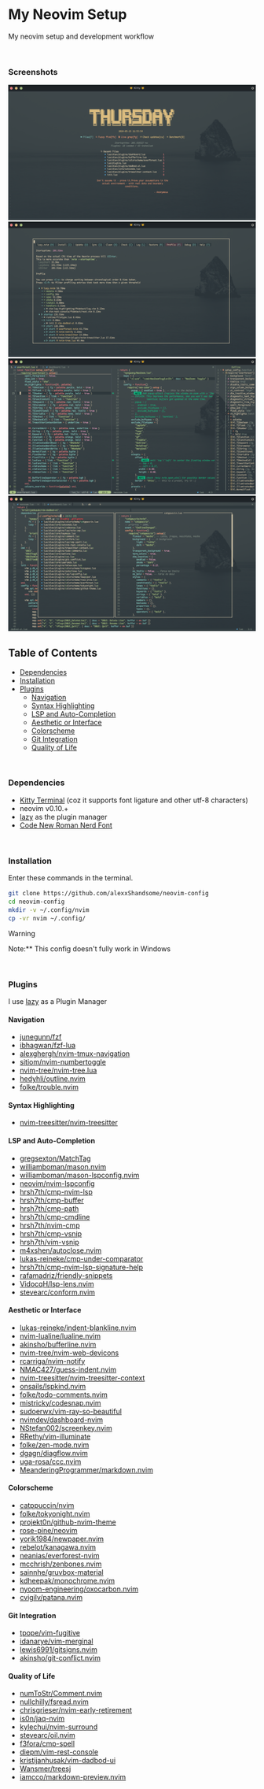 # My Neovim Setup

My neovim setup and development workflow

<br>

### Screenshots

![image1](./assets/images/img1.png)
![image2](./assets/images/img2.png)
![image3](./assets/images/img3.png)
![image4](./assets/images/img4.png)

## Table of Contents

* [Dependencies](#dependencies)
* [Installation](#installation)
* [Plugins](#plugins)
   + [Navigation](#navigation)
   + [Syntax Highlighting](#syntax-highlighting)
   + [LSP and Auto-Completion](#lsp-and-auto-completion)
   + [Aesthetic or Interface](#aesthetic-or-interface)
   + [Colorscheme](#colorscheme)
   + [Git Integration](#git-integration)
   + [Quality of Life](#quality-of-life)

<br>


### Dependencies

* [Kitty Terminal](https://github.com/kovidgoyal/kitty) (coz it supports font ligature and
other utf-8 characters)
* neovim v0.10.+
* [lazy](https://github.com/folke/lazy.nvim) as the plugin manager
* [Code New Roman Nerd Font](https://www.nerdfonts.com/font-downloads)

<br>


### Installation

Enter these commands in the terminal.
```bash
git clone https://github.com/alexxShandsome/neovim-config
cd neovim-config
mkdir -v ~/.config/nvim
cp -vr nvim ~/.config/
```

> [!WARNING]
> Note:** This config doesn't fully work in Windows

<br>


### Plugins

I use [lazy](https://github.com/folke/lazy.nvim) as a Plugin Manager

#### Navigation

* [junegunn/fzf                   ](https://github.com/junegunn/fzf)
* [ibhagwan/fzf-lua               ](https://github.com/ibhagwan/fzf-lua)
* [alexghergh/nvim-tmux-navigation](https://github.com/alexghergh/nvim-tmux-navigation)
* [sitiom/nvim-numbertoggle       ](https://github.com/sitiom/nvim-numbertoggle)
* [nvim-tree/nvim-tree.lua        ](https://github.com/nvim-tree/nvim-tree.lua)
* [hedyhli/outline.nvim           ](https://github.com/hedyhli/outline.nvim)
* [folke/trouble.nvim             ](https://github.com/folke/trouble.nvim)

#### Syntax Highlighting

* [nvim-treesitter/nvim-treesitter](https://github.com/nvim-treesitter/nvim-treesitter)

#### LSP and Auto-Completion

* [gregsexton/MatchTag                ](https://github.com/gregsexton/MatchTag)
* [williamboman/mason.nvim            ](https://github.com/williamboman/mason.nvim)
* [williamboman/mason-lspconfig.nvim  ](https://github.com/williamboman/mason-lspconfig.nvim)
* [neovim/nvim-lspconfig              ](https://github.com/neovim/nvim-lspconfig)
* [hrsh7th/cmp-nvim-lsp               ](https://github.com/hrsh7th/cmp-nvim-lsp)
* [hrsh7th/cmp-buffer                 ](https://github.com/hrsh7th/cmp-buffer)
* [hrsh7th/cmp-path                   ](https://github.com/hrsh7th/cmp-path)
* [hrsh7th/cmp-cmdline                ](https://github.com/hrsh7th/cmp-cmdline)
* [hrsh7th/nvim-cmp                   ](https://github.com/hrsh7th/nvim-cmp)
* [hrsh7th/cmp-vsnip                  ](https://github.com/hrsh7th/cmp-vsnip)
* [hrsh7th/vim-vsnip                  ](https://github.com/hrsh7th/vim-vsnip)
* [m4xshen/autoclose.nvim             ](https://github.com/m4xshen/autoclose.nvim)
* [lukas-reineke/cmp-under-comparator ](https://github.com/lukas-reineke/cmp-under-comparator)
* [hrsh7th/cmp-nvim-lsp-signature-help](https://github.com/hrsh7th/cmp-nvim-lsp-signature-help)
* [rafamadriz/friendly-snippets       ](https://github.com/rafamadriz/friendly-snippets)
* [VidocqH/lsp-lens.nvim              ](https://github.com/VidocqH/lsp-lens.nvim)
* [stevearc/conform.nvim              ](https://github.com/stevearc/conform.nvim)

#### Aesthetic or Interface

* [lukas-reineke/indent-blankline.nvim    ](https://github.com/lukas-reineke/indent-blankline.nvim)
* [nvim-lualine/lualine.nvim              ](https://github.com/nvim-lualine/lualine.nvim)
* [akinsho/bufferline.nvim                ](https://github.com/akinsho/bufferline.nvim)
* [nvim-tree/nvim-web-devicons            ](https://github.com/nvim-tree/nvim-web-devicons)
* [rcarriga/nvim-notify                   ](https://github.com/rcarriga/nvim-notify)
* [NMAC427/guess-indent.nvim              ](https://github.com/NMAC427/guess-indent.nvim)
* [nvim-treesitter/nvim-treesitter-context](https://github.com/nvim-treesitter/nvim-treesitter-context)
* [onsails/lspkind.nvim                   ](https://github.com/onsails/lspkind.nvim)
* [folke/todo-comments.nvim               ](https://github.com/folke/todo-comments.nvim)
* [mistricky/codesnap.nvim                ](https://github.com/mistricky/codesnap.nvim)
* [sudoerwx/vim-ray-so-beautiful          ](https://github.com/sudoerwx/vim-ray-so-beautiful)
* [nvimdev/dashboard-nvim                 ](https://github.com/nvimdev/dashboard-nvim)
* [NStefan002/screenkey.nvim              ](https://github.com/NStefan002/screenkey.nvim)
* [RRethy/vim-illuminate                  ](https://github.com/RRethy/vim-illuminate)
* [folke/zen-mode.nvim                    ](https://github.com/folke/zen-mode.nvim)
* [dgagn/diagflow.nvim                    ](https://github.com/dgagn/diagflow.nvim)
* [uga-rosa/ccc.nvim                      ](https://github.com/uga-rosa/ccc.nvim)
* [MeanderingProgrammer/markdown.nvim     ](https://github.com/MeanderingProgrammer/markdown.nvim)

#### Colorscheme

* [catppuccin/nvim                 ](https://github.com/catppuccin/nvim)
* [folke/tokyonight.nvim           ](https://github.com/folke/tokyonight.nvim)
* [projekt0n/github-nvim-theme     ](https://github.com/projekt0n/github-nvim-theme)
* [rose-pine/neovim                ](https://github.com/rose-pine/neovim)
* [yorik1984/newpaper.nvim         ](https://github.com/yorik1984/newpaper.nvim)
* [rebelot/kanagawa.nvim           ](https://github.com/rebelot/kanagawa.nvim)
* [neanias/everforest-nvim         ](https://github.com/neanias/everforest-nvim)
* [mcchrish/zenbones.nvim          ](https://github.com/mcchrish/zenbones.nvim)
* [sainnhe/gruvbox-material        ](https://github.com/sainnhe/gruvbox-material)
* [kdheepak/monochrome.nvim        ](https://github.com/kdheepak/monochrome.nvim)
* [nyoom-engineering/oxocarbon.nvim](https://github.com/nyoom-engineering/oxocarbon.nvim)
* [cvigilv/patana.nvim             ](https://github.com/cvigilv/patana.nvim)

#### Git Integration

* [tpope/vim-fugitive       ](https://github.com/tpope/vim-fugitive)
* [idanarye/vim-merginal    ](https://github.com/idanarye/vim-merginal)
* [lewis6991/gitsigns.nvim  ](https://github.com/lewis6991/gitsigns.nvim)
* [akinsho/git-conflict.nvim](https://github.com/akinsho/git-conflict.nvim)

#### Quality of Life

* [numToStr/Comment.nvim             ](https://github.com/numToStr/Comment.nvim)
* [nullchilly/fsread.nvim            ](https://github.com/nullchilly/fsread.nvim)
* [chrisgrieser/nvim-early-retirement](https://github.com/chrisgrieser/nvim-early-retirement)
* [is0n/jaq-nvim                     ](https://github.com/is0n/jaq-nvim)
* [kylechui/nvim-surround            ](https://github.com/kylechui/nvim-surround)
* [stevearc/oil.nvim                 ](https://github.com/stevearc/oil.nvim)
* [f3fora/cmp-spell                  ](https://github.com/f3fora/cmp-spell)
* [diepm/vim-rest-console            ](https://github.com/diepm/vim-rest-console)
* [kristijanhusak/vim-dadbod-ui      ](https://github.com/kristijanhusak/vim-dadbod-ui)
* [Wansmer/treesj                    ](https://github.com/Wansmer/treesj)
* [iamcco/markdown-preview.nvim      ](https://github.com/iamcco/markdown-preview.nvim)

<br>


